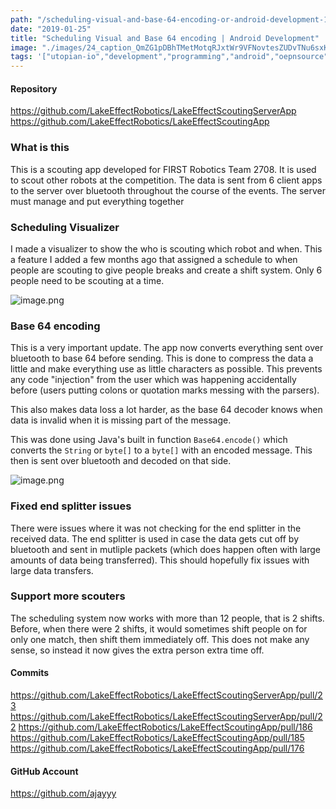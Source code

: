 ```yaml
---
path: "/scheduling-visual-and-base-64-encoding-or-android-development-1548387594935"
date: "2019-01-25"
title: "Scheduling Visual and Base 64 encoding | Android Development"
image: "./images/24_caption_QmZG1pDBhTMetMotqRJxtWr9VFNovtesZUDvTNu6sxKjKb"
tags: '["utopian-io","development","programming","android","oepnsource"]'
---
```


#### Repository
https://github.com/LakeEffectRobotics/LakeEffectScoutingServerApp
https://github.com/LakeEffectRobotics/LakeEffectScoutingApp

### What is this

This is a scouting app developed for FIRST Robotics Team 2708. It is used to scout other robots at the competition. The data is sent from 6 client apps to the server over bluetooth throughout the course of the events. The server must manage and put everything together

### Scheduling Visualizer

I made a visualizer to show the who is scouting which robot and when. This a feature I added a few months ago that assigned a schedule to when people are scouting to give people breaks and create a shift system. Only 6 people need to be scouting at a time. 

![image.png](./images/QmZG1pDBhTMetMotqRJxtWr9VFNovtesZUDvTNu6sxKjKb)

### Base 64 encoding

This is a very important update. The app now converts everything sent over bluetooth to base 64 before sending. This is done to compress the data a little and make everything use as little characters as possible. This prevents any code "injection" from the user which was happening accidentally before (users putting colons or quotation marks messing with the parsers).

This also makes data loss a lot harder, as the base 64 decoder knows when data is invalid when it is missing part of the message.

This was done using Java's built in function `Base64.encode()` which converts the `String` or `byte[]` to a `byte[]` with an encoded message. This then is sent over bluetooth and decoded on that side.

![image.png](./images/QmdwbVhp2dzYMbMDoazqgdyzvKesVomefmmJm29p6QtdrP)

### Fixed end splitter issues

There were issues where it was not checking for the end splitter in the received data. The end splitter is used in case the data gets cut off by bluetooth and sent in mutliple packets (which does happen often with large amounts of data being transferred). This should hopefully fix issues with large data transfers.

### Support more scouters

The scheduling system now works with more than 12 people, that is 2 shifts. Before, when there were 2 shifts, it would sometimes shift people on for only one match, then shift them immediately off. This does not make any sense, so instead it now gives the extra person extra time off.

#### Commits
https://github.com/LakeEffectRobotics/LakeEffectScoutingServerApp/pull/23
https://github.com/LakeEffectRobotics/LakeEffectScoutingServerApp/pull/22
https://github.com/LakeEffectRobotics/LakeEffectScoutingApp/pull/186
https://github.com/LakeEffectRobotics/LakeEffectScoutingApp/pull/185
https://github.com/LakeEffectRobotics/LakeEffectScoutingApp/pull/176

#### GitHub Account
https://github.com/ajayyy